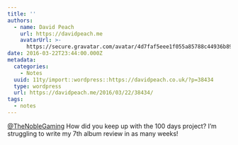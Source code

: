 ```yaml
---
title: ''
authors:
  - name: David Peach
    url: https://davidpeach.me
    avatarUrl: >-
      https://secure.gravatar.com/avatar/4d7faf5eee1f055a85788c44936b8995eaab6dfb004e7854ec747ccb272e91ee?s=96&d=mm&r=g
date: 2016-03-22T23:44:00.000Z
metadata:
  categories:
    - Notes
  uuid: 11ty/import::wordpress::https://davidpeach.co.uk/?p=38434
  type: wordpress
  url: https://davidpeach.me/2016/03/22/38434/
tags:
  - notes
---
```

[@TheNobleGaming](https://twitter.com/TheNobleGaming) How did you keep up with the 100 days project? I’m struggling to write my 7th album review in as many weeks!